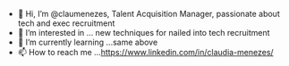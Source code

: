 - 👋 Hi, I’m @claumenezes, Talent Acquisition Manager, passionate about tech and exec recruitment
- 👀 I’m interested in ... new techniques for nailed into tech recruitment
- 🌱 I’m currently learning ...same above
- 📫 How to reach me ...https://www.linkedin.com/in/claudia-menezes/

<!---
claumenezes/claumenezes is a ✨ special ✨ repository because its `README.md` (this file) appears on your GitHub profile.
You can click the Preview link to take a look at your changes.
--->
